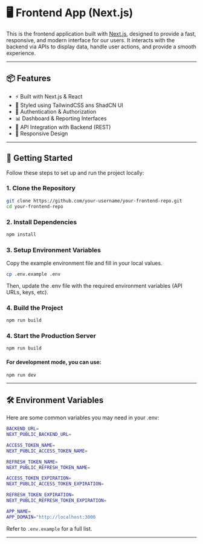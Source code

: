 # 🖥️ Frontend App (Next.js)

This is the frontend application built with [Next.js](https://nextjs.org/), designed to provide a fast, responsive, and modern interface for our users. It interacts with the backend via APIs to display data, handle user actions, and provide a smooth experience.

---

## 📦 Features

- ⚡ Built with Next.js & React
- 🎨 Styled using TailwindCSS ans ShadCN UI
- 🔐 Authentication & Authorization
- 📊 Dashboard & Reporting Interfaces
- 🔌 API Integration with Backend (REST)
- 📱 Responsive Design

---

## 🚀 Getting Started

Follow these steps to set up and run the project locally:

### 1. Clone the Repository

```bash
git clone https://github.com/your-username/your-frontend-repo.git
cd your-frontend-repo
```

### 2. Install Dependencies

```bash
npm install
```

### 3. Setup Environment Variables

Copy the example environment file and fill in your local values.

```bash
cp .env.example .env
```

Then, update the .env file with the required environment variables (API URLs, keys, etc).

### 4. Build the Project

```bash
npm run build
```

### 4. Start the Production Server

```bash
npm run build
```

#### For development mode, you can use:

```bash
npm run dev
```

---

## 🛠 Environment Variables

Here are some common variables you may need in your .env:

```bash
BACKEND_URL=
NEXT_PUBLIC_BACKEND_URL=

ACCESS_TOKEN_NAME=
NEXT_PUBLIC_ACCESS_TOKEN_NAME=

REFRESH_TOKEN_NAME=
NEXT_PUBLIC_REFRESH_TOKEN_NAME=

ACCESS_TOKEN_EXPIRATION=
NEXT_PUBLIC_ACCESS_TOKEN_EXPIRATION=

REFRESH_TOKEN_EXPIRATION=
NEXT_PUBLIC_REFRESH_TOKEN_EXPIRATION=

APP_NAME=
APP_DOMAIN="http://localhost:3000

```

Refer to `.env.example` for a full list.

---

